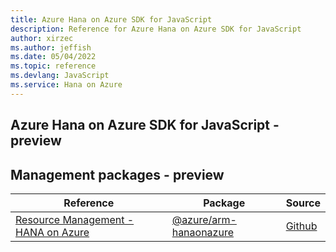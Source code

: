 ```yaml
---
title: Azure Hana on Azure SDK for JavaScript
description: Reference for Azure Hana on Azure SDK for JavaScript
author: xirzec
ms.author: jeffish
ms.date: 05/04/2022
ms.topic: reference
ms.devlang: JavaScript
ms.service: Hana on Azure
---
```

## Azure Hana on Azure SDK for JavaScript - preview
## Management packages - preview
| Reference | Package | Source |
|---|---|---|
|[Resource Management - HANA on Azure](javascript/api/overview/azure/arm-hanaonazure-readme)|[@azure/arm-hanaonazure](https://www.npmjs.com/package/@azure/arm-hanaonazure)|[Github](https://github.com/Azure/azure-sdk-for-js/blob/main/sdk/hanaonazure/arm-hanaonazure)|

